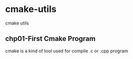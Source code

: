 # cmake-utils
cmake utils 

## chp01-First Cmake Program

cmake is a kind of tool used for compile .c or .cpp program
